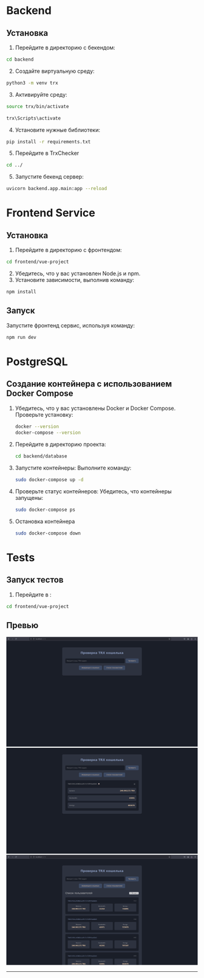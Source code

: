 # Backend
## Установка
1. Перейдите в директорию с бекендом:
```bash
cd backend
```
2. Создайте виртуальную среду:
```bash
python3 -m venv trx
```
3. Активируйте среду:
```bash
source trx/bin/activate
```
```bash
trx\Scripts\activate
```
4. Установите нужные библиотеки:
```bash
pip install -r requirements.txt
```
5. Перейдите в TrxChecker
```bash
cd ../
```
5. Запустите бекенд сервер:
```bash
uvicorn backend.app.main:app --reload
```


# Frontend Service
## Установка
1. Перейдите в директорию с фронтендом:
```bash
cd frontend/vue-project
```
2. Убедитесь, что у вас установлен Node.js и npm.
3. Установите зависимости, выполнив команду:
```bash
npm install
```
## Запуск
Запустите фронтенд сервис, используя команду:
```bash
npm run dev
```



# PostgreSQL
## Создание контейнера с использованием Docker Compose

1. Убедитесь, что у вас установлены Docker и Docker Compose.
   Проверьте установку:
   ```bash
   docker --version
   docker-compose --version
   ```

2. Перейдите в директорию проекта:
   ```bash
   cd backend/database
   ```

3. Запустите контейнеры:
   Выполните команду:
   ```bash
   sudo docker-compose up -d
   ```

4. Проверьте статус контейнеров:
   Убедитесь, что контейнеры запущены:
   ```bash
   sudo docker-compose ps
   ```

5. Остановка контейнера
    ```bash
    sudo docker-compose down
    ```


# Tests
## Запуск тестов
1. Перейдите в :
```bash
cd frontend/vue-project
```




## Превью
![](README_media/item1.png)
![](README_media/item2.png)
![](README_media/item3.png)

---